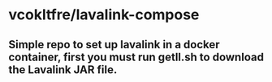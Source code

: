 # vcokltfre/lavalink-compose

## Simple repo to set up lavalink in a docker container, first you must run getll.sh to download the Lavalink JAR file.